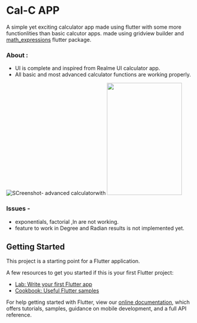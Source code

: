 # Cal-C APP

A simple yet exciting calculator app made using flutter with some more functionlities than basic calcutor apps.
made using gridview builder and [math_expressions](https://pub.dev/packages/math_expressions) flutter package.

### About :
- UI is complete and inspired from Realme UI calculator app.
- All basic and most advanced calculator functions are working properly.

![SCreenshot- advanced calculator](https://user-images.githubusercontent.com/61776980/124382475-45b45600-dce5-11eb-8a8d-82781a99e086.png)with <img src="https://user-images.githubusercontent.com/61776980/124382475-45b45600-dce5-11eb-8a8d-82781a99e086.png" width="200" height="300">

### Issues - 
- exponentials, factorial ,ln are not working.
- feature to work in Degree and Radian results is not implemented yet.


## Getting Started

This project is a starting point for a Flutter application.

A few resources to get you started if this is your first Flutter project:

- [Lab: Write your first Flutter app](https://flutter.dev/docs/get-started/codelab)
- [Cookbook: Useful Flutter samples](https://flutter.dev/docs/cookbook)

For help getting started with Flutter, view our
[online documentation](https://flutter.dev/docs), which offers tutorials,
samples, guidance on mobile development, and a full API reference.
